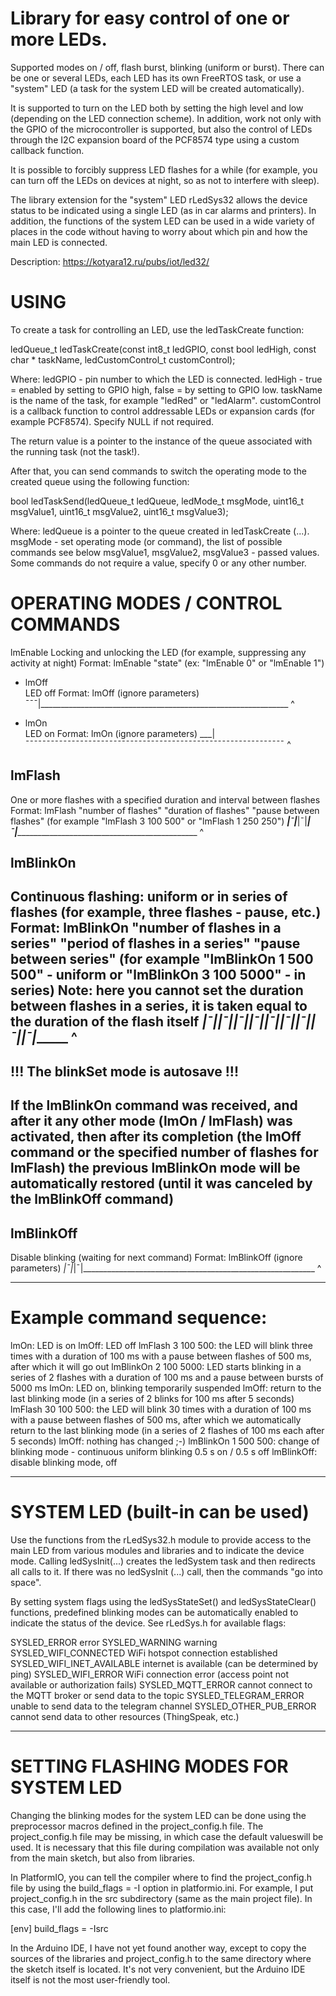 # Library for easy control of one or more LEDs.

Supported modes on / off, flash burst, blinking (uniform or burst). There can be one or several LEDs, each LED has its own FreeRTOS task, or use a "system" LED (a task for the system LED will be created automatically).

It is supported to turn on the LED both by setting the high level and low (depending on the LED connection scheme). In addition, work not only with the GPIO of the microcontroller is supported, but also the control of LEDs through the I2C expansion board of the PCF8574 type using a custom callback function.

It is possible to forcibly suppress LED flashes for a while (for example, you can turn off the LEDs on devices at night, so as not to interfere with sleep).

The library extension for the "system" LED rLedSys32 allows the device status to be indicated using a single LED (as in car alarms and printers). In addition, the functions of the system LED can be used in a wide variety of places in the code without having to worry about which pin and how the main LED is connected.

Description: https://kotyara12.ru/pubs/iot/led32/

# USING

To create a task for controlling an LED, use the ledTaskCreate function:

ledQueue_t ledTaskCreate(const int8_t ledGPIO, const bool ledHigh, const char * taskName, ledCustomControl_t customControl);

Where:
ledGPIO - pin number to which the LED is connected.
ledHigh - true = enabled by setting to GPIO high, false = by setting to GPIO low.
taskName is the name of the task, for example "ledRed" or "ledAlarm".
customControl is a callback function to control addressable LEDs or expansion cards (for example PCF8574). Specify NULL if not required.

The return value is a pointer to the instance of the queue associated with the running task (not the task!).

After that, you can send commands to switch the operating mode to the created queue using the following function:

bool ledTaskSend(ledQueue_t ledQueue, ledMode_t msgMode, uint16_t msgValue1, uint16_t msgValue2, uint16_t msgValue3);

Where:
ledQueue is a pointer to the queue created in ledTaskCreate (...).
msgMode - set operating mode (or command), the list of possible commands see below
msgValue1, msgValue2, msgValue3 - passed values. Some commands do not require a value, specify 0 or any other number.

# OPERATING MODES / CONTROL COMMANDS

lmEnable
Locking and unlocking the LED (for example, suppressing any activity at night)
Format: lmEnable "state" (ex: "lmEnable 0" or "lmEnable 1")
   
* lmOff			
LED off
Format: lmOff (ignore parameters)
¯¯¯|______________________________________________________________
   ^

* lmOn			
LED on
Format: lmOn (ignore parameters)
___|¯¯¯¯¯¯¯¯¯¯¯¯¯¯¯¯¯¯¯¯¯¯¯¯¯¯¯¯¯¯¯¯¯¯¯¯¯¯¯¯¯¯¯¯¯¯¯¯¯¯¯¯¯¯¯¯¯¯¯¯¯¯
   ^

lmFlash
----------------
One or more flashes with a specified duration and interval between flashes
Format: lmFlash "number of flashes" "duration of flashes" "pause between flashes"
(for example "lmFlash 3 100 500" or "lmFlash 1 250 250")
___|¯|___|¯|___|¯|________________________________________________
   ^

lmBlinkOn
----------------
Continuous flashing: uniform or in series of flashes (for example, three flashes - pause, etc.)
Format: lmBlinkOn "number of flashes in a series" "period of flashes in a series" "pause between series"
(for example "lmBlinkOn 1 500 500" - uniform or "lmBlinkOn 3 100 5000" - in series)
Note: here you cannot set the duration between flashes in a series, it is taken equal to the duration of the flash itself
___|¯|_|¯|_|¯|____________|¯|_|¯|_|¯|____________|¯|_|¯|_|¯|______
   ^
------------------------------------------------------------------
!!! The blinkSet mode is autosave !!!
------------------------------------------------------------------
If the lmBlinkOn command was received, and after it any other mode (lmOn / lmFlash) was activated, then after its completion (the lmOff command or the specified number of flashes for lmFlash) the previous lmBlinkOn mode will be automatically restored (until it was canceled by the lmBlinkOff command)
------------------------------------------------------------------


lmBlinkOff  
----------------
Disable blinking (waiting for next command)
Format: lmBlinkOff (ignore parameters)
_|¯|_|¯|__________________________________________________________
        ^

----------------
# Example command sequence:

lmOn:                 LED is on
lmOff:                LED off
lmFlash 3 100 500:    the LED will blink three times with a duration of 100 ms with a pause between flashes of 500 ms, after which it will go out
lmBlinkOn 2 100 5000: LED starts blinking in a series of 2 flashes with a duration of 100 ms and a pause between bursts of 5000 ms
lmOn:                 LED on, blinking temporarily suspended
lmOff:                return to the last blinking mode (in a series of 2 blinks for 100 ms after 5 seconds)
lmFlash 30 100 500:   the LED will blink 30 times with a duration of 100 ms with a pause between flashes of 500 ms, after which we automatically return to the last blinking mode (in a series of 2 flashes of 100 ms each after 5 seconds)
lmOff:                nothing has changed ;-)
lmBlinkOn 1 500 500:  change of blinking mode - continuous uniform blinking 0.5 s on / 0.5 s off
lmBlinkOff:           disable blinking mode, off


----------------
# SYSTEM LED (built-in can be used)

Use the functions from the rLedSys32.h module to provide access to the main LED from various modules and libraries and to indicate the device mode. Calling ledSysInit(...) creates the ledSystem task and then redirects all calls to it. If there was no ledSysInit (...) call, then the commands "go into space".

By setting system flags using the ledSysStateSet() and ledSysStateClear() functions, predefined blinking modes can be automatically enabled to indicate the status of the device.
See rLedSys.h for available flags:

SYSLED_ERROR                error
SYSLED_WARNING              warning
SYSLED_WIFI_CONNECTED       WiFi hotspot connection established
SYSLED_WIFI_INET_AVAILABLE  internet is available (can be determined by ping)
SYSLED_WIFI_ERROR           WiFi connection error (access point not available or authorization fails)
SYSLED_MQTT_ERROR           cannot connect to the MQTT broker or send data to the topic
SYSLED_TELEGRAM_ERROR       unable to send data to the telegram channel
SYSLED_OTHER_PUB_ERROR      cannot send data to other resources (ThingSpeak, etc.)

----------------
# SETTING FLASHING MODES FOR SYSTEM LED

Changing the blinking modes for the system LED can be done using the preprocessor macros defined in the project_config.h file. The project_config.h file may be missing, in which case the default values ​​will be used.
It is necessary that this file during compilation was available not only from the main sketch, but also from libraries.

In PlatformIO, you can tell the compiler where to find the project_config.h file by using the build_flags = -I<directory> option in platformio.ini.
For example, I put project_config.h in the src subdirectory (same as the main project file). In this case, I'll add the following lines to platformio.ini:

[env]
build_flags = -Isrc

In the Arduino IDE, I have not yet found another way, except to copy the sources of the libraries and project_config.h to the same directory where the sketch itself is located. It's not very convenient, but the Arduino IDE itself is not the most user-friendly tool.
